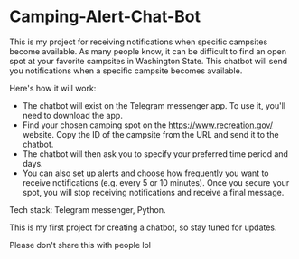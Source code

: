 # Camping-Alert-Chat-Bot
This is my project for receiving notifications when specific campsites become available. As many people know, it can be difficult to find an open spot at your favorite campsites in Washington State. This chatbot will send you notifications when a specific campsite becomes available.

Here's how it will work:

- The chatbot will exist on the Telegram messenger app. To use it, you'll need to download the app.
- Find your chosen camping spot on the https://www.recreation.gov/ website. Copy the ID of the campsite from the URL and send it to the chatbot.
- The chatbot will then ask you to specify your preferred time period and days.
- You can also set up alerts and choose how frequently you want to receive notifications (e.g. every 5 or 10 minutes). Once you secure your spot, you will stop receiving notifications and receive a final message.

Tech stack: Telegram messenger, Python.

This is my first project for creating a chatbot, so stay tuned for updates.

Please don't share this with people lol  
